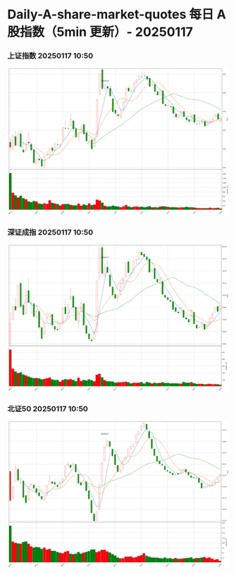 
# Daily-A-share-market-quotes 每日 A 股指数（5min 更新）- 20250117

### 上证指数 20250117 10:50
![](./fig/2025/1/20250117-sh000001.png)

### 深证成指 20250117 10:50
![](./fig/2025/1/20250117-sz399001.png)

### 北证50 20250117 10:50
![](./fig/2025/1/20250117-bj899050.png)
